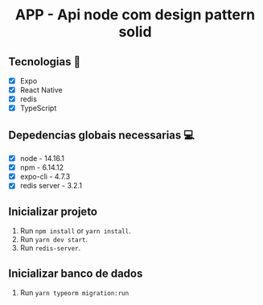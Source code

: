 <h1 align="center">
    APP - Api node com design pattern solid 
</h1>


## Tecnologias 🚀 

- [x] Expo
- [x] React Native
- [x] redis
- [x] TypeScript

## Depedencias globais necessarias 💻

- [x] node - 14.16.1
- [x] npm  - 6.14.12
- [x] expo-cli - 4.7.3 
- [x] redis server - 3.2.1

## Inicializar projeto

1. Run `npm install` or `yarn install`.<br />
2. Run `yarn dev start`. <br />
3. Run `redis-server`. <br />

## Inicializar banco de dados

1. Run `yarn typeorm migration:run` <br />
